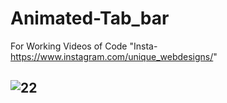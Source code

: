 # Animated-Tab_bar
For Working Videos of Code "Insta-https://www.instagram.com/unique_webdesigns/"

## ![22](https://user-images.githubusercontent.com/26357600/117409359-bbdb4d00-af2e-11eb-8471-6b22b88db90e.gif)
